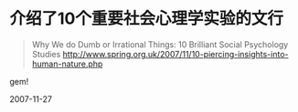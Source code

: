 # 介绍了10个重要社会心理学实验的文行

> Why We do Dumb or Irrational Things: 10 Brilliant Social Psychology Studies
> http://www.spring.org.uk/2007/11/10-piercing-insights-into-human-nature.php

gem! 

2007-11-27